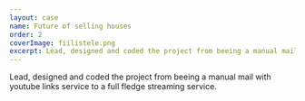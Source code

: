 ```yaml
---
layout: case
name: Future of selling houses
order: 2
coverImage: fiilistele.png
excerpt: Lead, designed and coded the project from beeing a manual mail with youtube links service to a full fledge streaming service.
---
```

Lead, designed and coded the project from beeing a manual mail with youtube links service to a full fledge streaming service.